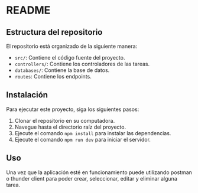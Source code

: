 # README

## Estructura del repositorio

El repositorio está organizado de la siguiente manera:

- `src/`: Contiene el código fuente del proyecto.
- `controllers/`: Contiene los controladores de las tareas.
- `databases/`: Contiene la base de datos.
- `routes`: Contiene los endpoints.

## Instalación

Para ejecutar este proyecto, siga los siguientes pasos:

1. Clonar el repositorio en su computadora.
2. Navegue hasta el directorio raíz del proyecto.
3. Ejecute el comando `npm install` para instalar las dependencias.
4. Ejecute el comando `npm run dev` para iniciar el servidor.

## Uso

Una vez que la aplicación esté en funcionamiento puede utilizando postman o thunder client para poder crear, seleccionar, editar y eliminar alguna tarea.
